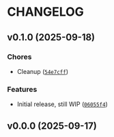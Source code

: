 # CHANGELOG


## v0.1.0 (2025-09-18)

### Chores

- Cleanup
  ([`54e7cff`](https://github.com/MicaelJarniac/sqlguardian/commit/54e7cffd247fffdba58d13af8f9d332595b7869d))

### Features

- Initial release, still WIP
  ([`06055f4`](https://github.com/MicaelJarniac/sqlguardian/commit/06055f4b3a0ec925d44492d49748cc7fc9dc12a3))


## v0.0.0 (2025-09-17)
